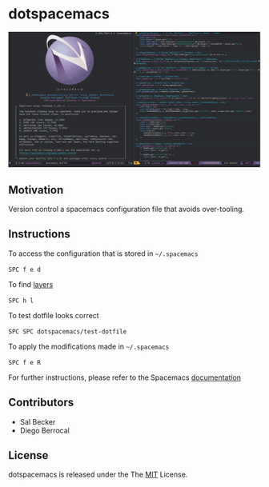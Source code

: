 # dotspacemacs

![This is a screenshot of Spacemacs](https://github.com/Khaleed/dotspacemacs/blob/master/public/spacemacs.png)

## Motivation

Version control a spacemacs configuration file that avoids over-tooling.

## Instructions

To access the configuration that is stored in `~/.spacemacs` 

`SPC f e d`

To find [layers](http://spacemacs.org/layers/LAYERS.html)

`SPC h l`

To test dotfile looks correct

`SPC SPC dotspacemacs/test-dotfile`

To apply the modifications made in `~/.spacemacs` 

`SPC f e R`

For further instructions, please refer to the Spacemacs [documentation](http://spacemacs.org/doc/DOCUMENTATION.html#dotfile-configuration)

## Contributors

 - Sal Becker
 - Diego Berrocal
  
## License

dotspacemacs is released under the The [MIT](https://opensource.org/licenses/MIT) License.

